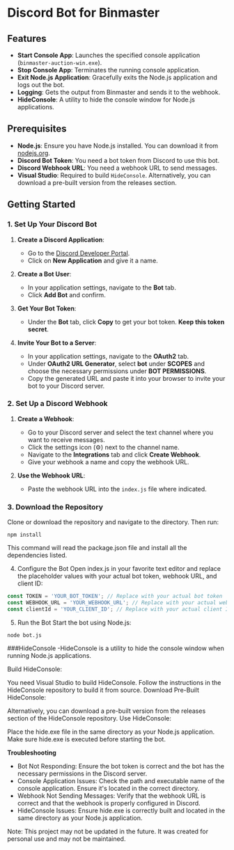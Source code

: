 # Discord Bot for Binmaster

## Features

- **Start Console App**: Launches the specified console application (`binmaster-auction-win.exe`).
- **Stop Console App**: Terminates the running console application.
- **Exit Node.js Application**: Gracefully exits the Node.js application and logs out the bot.
- **Logging**: Gets the output from Binmaster and sends it to the webhook.
- **HideConsole**: A utility to hide the console window for Node.js applications.

## Prerequisites

- **Node.js**: Ensure you have Node.js installed. You can download it from [nodejs.org](https://nodejs.org/).
- **Discord Bot Token**: You need a bot token from Discord to use this bot.
- **Discord Webhook URL**: You need a webhook URL to send messages.
- **Visual Studio**: Required to build `HideConsole`. Alternatively, you can download a pre-built version from the releases section.

## Getting Started

### 1. Set Up Your Discord Bot

1. **Create a Discord Application**:
   - Go to the [Discord Developer Portal](https://discord.com/developers/applications).
   - Click on **New Application** and give it a name.

2. **Create a Bot User**:
   - In your application settings, navigate to the **Bot** tab.
   - Click **Add Bot** and confirm.

3. **Get Your Bot Token**:
   - Under the **Bot** tab, click **Copy** to get your bot token. **Keep this token secret**.

4. **Invite Your Bot to a Server**:
   - In your application settings, navigate to the **OAuth2** tab.
   - Under **OAuth2 URL Generator**, select **bot** under **SCOPES** and choose the necessary permissions under **BOT PERMISSIONS**.
   - Copy the generated URL and paste it into your browser to invite your bot to your Discord server.

### 2. Set Up a Discord Webhook

1. **Create a Webhook**:
   - Go to your Discord server and select the text channel where you want to receive messages.
   - Click the settings icon (⚙️) next to the channel name.
   - Navigate to the **Integrations** tab and click **Create Webhook**.
   - Give your webhook a name and copy the webhook URL.

2. **Use the Webhook URL**:
   - Paste the webhook URL into the `index.js` file where indicated.

### 3. Download the Repository

Clone or download the repository and navigate to the directory. Then run:
```
npm install
```
This command will read the package.json file and install all the dependencies listed.

4. Configure the Bot
Open index.js in your favorite text editor and replace the placeholder values with your actual bot token, webhook URL, and client ID:

``` javascript
const TOKEN = 'YOUR_BOT_TOKEN'; // Replace with your actual bot token
const WEBHOOK_URL = 'YOUR_WEBHOOK_URL'; // Replace with your actual webhook URL
const clientId = 'YOUR_CLIENT_ID'; // Replace with your actual client ID
```

5. Run the Bot
Start the bot using Node.js:

```
node bot.js
```
###HideConsole
 -HideConsole is a utility to hide the console window when running Node.js applications.

Build HideConsole:

You need Visual Studio to build HideConsole. Follow the instructions in the HideConsole repository to build it from source.
Download Pre-Built HideConsole:

Alternatively, you can download a pre-built version from the releases section of the HideConsole repository.
Use HideConsole:

Place the hide.exe file in the same directory as your Node.js application.
Make sure hide.exe is executed before starting the bot.

**Troubleshooting**
 - Bot Not Responding: Ensure the bot token is correct and the bot has the necessary permissions in the Discord server.
 - Console Application Issues: Check the path and executable name of the console application. Ensure it's located in the correct directory.
 - Webhook Not Sending Messages: Verify that the webhook URL is correct and that the webhook is properly configured in Discord.
 - HideConsole Issues: Ensure hide.exe is correctly built and located in the same directory as your Node.js application.

Note: This project may not be updated in the future. It was created for personal use and may not be maintained.
